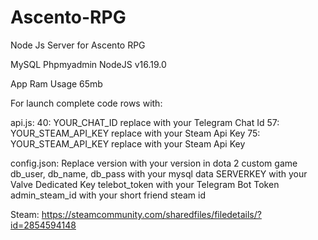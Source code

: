 # Ascento-RPG
Node Js Server for Ascento RPG

MySQL
Phpmyadmin
NodeJS v16.19.0

App Ram Usage 65mb

For launch complete code rows with:

api.js:
40: YOUR_CHAT_ID replace with your Telegram Chat Id 
57: YOUR_STEAM_API_KEY replace with your Steam Api Key
75: YOUR_STEAM_API_KEY replace with your Steam Api Key

config.json:
Replace version with your version in dota 2 custom game
db_user, db_name, db_pass with your mysql data
SERVERKEY with your Valve Dedicated Key
telebot_token with your Telegram Bot Token
admin_steam_id with your short friend steam id

Steam: https://steamcommunity.com/sharedfiles/filedetails/?id=2854594148